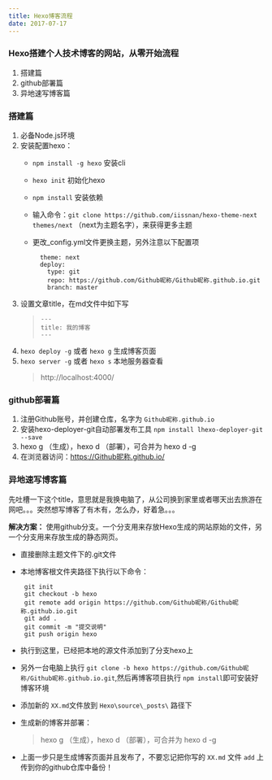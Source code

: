 ```yaml
---
title: Hexo博客流程
date: 2017-07-17
---
```

### Hexo搭建个人技术博客的网站，从零开始流程 ###
1. 搭建篇
2. github部署篇
3. 异地速写博客篇
<!-- more -->
### 搭建篇 ###
1. 必备Node.js环境
2. 安装配置hexo：
	- `npm install -g hexo` 安装cli
	- `hexo init` 初始化hexo
	- `npm install` 安装依赖
	- 输入命令：`git clone https://github.com/iissnan/hexo-theme-next themes/next` （next为主题名字），来获得更多主题
	- 更改_config.yml文件更换主题，另外注意以下配置项

            theme: next
         	deploy:
              type: git
              repo: https://github.com/Github昵称/Github昵称.github.io.git
              branch: master
3. 设置文章title，在md文件中如下写 
	 >     ---
   	 >     title: 我的博客
  	 >     ---
4. `hexo deploy -g` 或者 `hexo g` 生成博客页面 
5. `hexo server -g` 或者 `hexo s` 本地服务器查看 
    > http://localhost:4000/

### github部署篇 ###
1. 注册Github账号，并创建仓库，名字为 `Github昵称.github.io`
2. 安装hexo-deployer-git自动部署发布工具 `npm install lhexo-deployer-git  --save`
3. hexo g （生成），hexo d （部署），可合并为 hexo d -g
3. 在浏览器访问：https://Github昵称.github.io/

### 异地速写博客篇 ###
先吐槽一下这个title，意思就是我换电脑了，从公司换到家里或者哪天出去旅游在网吧。。。突然想写博客了有木有，怎么办，好着急。。。

**解决方案：** 使用github分支。一个分支用来存放Hexo生成的网站原始的文件，另一个分支用来存放生成的静态网页。

-  直接删除主题文件下的.git文件
-  本地博客根文件夹路径下执行以下命令： 	

	    git init
 		git checkout -b hexo
		git remote add origin https://github.com/Github昵称/Github昵称.github.io.git
		git add .
 		git commit -m "提交说明"
 		git push origin hexo

-  执行到这里，已经把本地的源文件添加到了分支hexo上
-  另外一台电脑上执行 `git clone -b hexo https://github.com/Github昵称/Github昵称.github.io.git`,然后再博客项目执行 `npm install`即可安装好博客环境
-  添加新的 `XX.md`文件放到	`Hexo\source\_posts\` 路径下
-  生成新的博客并部署：
	> hexo g （生成），hexo d （部署），可合并为 hexo d -g
-  上面一步只是生成博客页面并且发布了，不要忘记把你写的 `XX.md` 文件 `add` 上传到你的github仓库中备份！
	